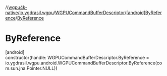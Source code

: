 //[wgpu4k-native](../../../../index.md)/[io.ygdrasil.wgpu](../../index.md)/[WGPUCommandBufferDescriptor](../index.md)/[[android]ByReference](index.md)/[ByReference](-by-reference.md)

# ByReference

[android]\
constructor(handle: WGPUCommandBufferDescriptor.ByReference = io.ygdrasil.wgpu.android.WGPUCommandBufferDescriptor.ByReference(com.sun.jna.Pointer.NULL))